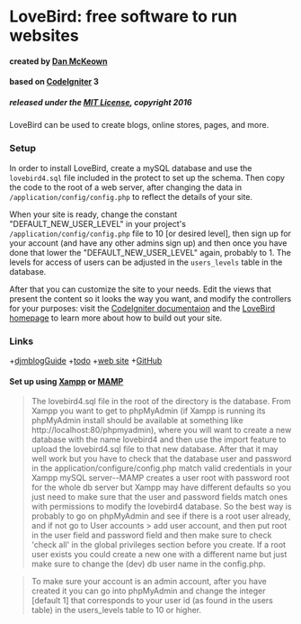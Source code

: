 LoveBird: free software to run websites
=====
#### created by [Dan McKeown](http:/danmckeown.info) ####
#### based on [CodeIgniter](http://codeigniter.com) 3 ####
##### released under the [MIT License](LICENSE), copyright 2016 #####

LoveBird can be used to create blogs, online stores, pages, and more.

### Setup ###
In order to install LoveBird, create a mySQL database and use the <code>lovebird4.sql</code> file included in the protect to set up the schema.  Then copy the code to the root of a web server, after changing the data in <code>/application/config/config.php</code> to reflect the details of your site.

When your site is ready, change the constant "DEFAULT_NEW_USER_LEVEL" in your project's <code>/application/config/config.php</code> file to 10 [or desired level], then sign up for your account (and have any other admins sign up) and then once you have done that lower the "DEFAULT_NEW_USER_LEVEL" again, probably to 1.  The levels for access of users can be adjusted in the <code>users_levels</code> table in the database.

After that you can customize the site to your needs.  Edit the views that present the content so it looks the way you want, and modify the controllers for your purposes: visit the [CodeIgniter documentaion](https://www.codeigniter.com/user_guide/) and the [LoveBird homepage](http://lovebird.pacificio.com) to learn more about how to build out your site.

### Links ###
+[djmblogGuide](djmblogGuide.md)
+[todo](todo.md)
+[web site](http://lovebird.pacificio.com)
+[GitHub](https://github.com/pacificpelican/lovebird)

#### Set up using [Xampp](https://www.apachefriends.org/index.html) or [MAMP](https://www.mamp.info/en/) ####
> The lovebird4.sql file in the root of the directory is the database.  From Xampp you want to get to phpMyAdmin (if Xampp is running its phpMyAdmin install should be available at something like http://localhost:80/phpmyadmin), where you will want to create a new database with the name lovebird4 and then use the import feature to upload the lovebird4.sql file to that new database.  After that it may well work but you have to check that the database user and password in the application/configure/config.php match valid credentials in your Xampp mySQL server--MAMP creates a user root with password root for the whole db server but Xampp may have different defaults so you just need to make sure that the user and password fields match ones with permissions to modify the lovebird4 database.
So the best way is probably to go on phpMyAdmin and see if there is a root user already, and if not go to User accounts > add user account, and then put root in the user field and password field and then make sure to check 'check all' in the global privileges section before you create.  If a root user exists you could create a new one with a different name but just make sure to change the (dev) db user name in the config.php.

> To make sure your account is an admin account, after you have created it you can go into phpMyAdmin and change the integer [default 1] that corresponds to your user id (as found in the users table) in the users_levels table to 10 or higher.
